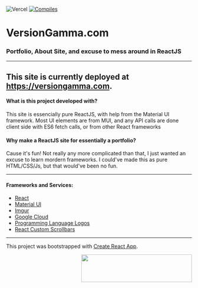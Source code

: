 ![Vercel](https://therealsujitk-vercel-badge.vercel.app/?app=website-versiongamma) [![Compiles](https://github.com/versiongamma/Website/actions/workflows/compiles.yml/badge.svg)](https://github.com/versiongamma/Website/actions/workflows/compiles.yml)

# VersionGamma.com 
### Portfolio, About Site, and excuse to mess around in ReactJS
---

This site is currently deployed at https://versiongamma.com.
---

#### What is this project developed with?
This site is essencially pure ReactJS, with help from the Material UI framework. Most UI elements are from MUI, and any API calls are done client side with ES6 fetch calls, or from other React frameworks

#### Why make a ReactJS site for essentially a portfolio?
Cause it's fun! Not really any more complicated than that, I just wanted an excuse to learn mordern frameworks. I could've made this as pure HTML/CSS/Js, but that would've been no fun.


---

#### Frameworks and Services:

- [React](https://reactjs.org/)
- [Material UI](https://material-ui.com/)
- [Imgur](https://imgur.com)
- [Google Cloud](https://cloud.google.com/)
- [Programming Language Logos](https://github.com/abranhe/programming-languages-logos)
- [React Custom Scrollbars](https://www.npmjs.com/package/react-custom-scrollbars)

---

This project was bootstrapped with [Create React App](https://github.com/facebook/create-react-app).

<img align="right" width="300" height="75" src="https://i.imgur.com/XSfLngf.png"></img>